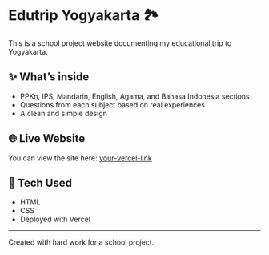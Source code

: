 # Edutrip Yogyakarta 🏞️

This is a school project website documenting my educational trip to Yogyakarta.

## ✨ What’s inside

- PPKn, IPS, Mandarin, English, Agama, and Bahasa Indonesia sections
- Questions from each subject based on real experiences
- A clean and simple design

## 🌐 Live Website

You can view the site here: [your-vercel-link](https://your-site.vercel.app)

## 📁 Tech Used

- HTML
- CSS
- Deployed with Vercel

---

Created with hard work for a school project.
